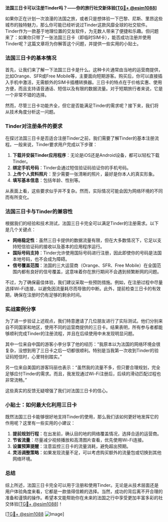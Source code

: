 **法国三日卡可以注册Tinder吗？——你的旅行社交新体验[[TG💪+ @esim1088](https://t.me/s/esim1088)]**

如果你正在计划一次浪漫的法国之旅，或者只是想体验一下巴黎、尼斯、里昂这些城市的独特魅力，那么你可能已经听说过Tinder这款风靡全球的社交软件。Tinder作为一款基于地理位置的交友软件，为无数人带来了便捷和乐趣。但问题来了：如果你只带了一张法国三日卡（即临时SIM卡），能否成功注册并使用Tinder呢？这篇文章将为你解答这个问题，并提供一些实用的小贴士。

### 法国三日卡的基本情况

首先，让我们来了解一下法国三日卡是什么。这种卡片通常由当地的运营商提供，比如Orange、SFR或Free Mobile等，主要面向短期游客。购买后，你可以直接插入手机中激活，无需额外的SIM卡插槽转换器。三日卡的特点在于价格实惠、使用方便，而且支持语音通话、短信以及有限的数据流量。对于短期旅行者来说，它是一个非常不错的选择。

然而，尽管三日卡功能齐全，但它是否能满足Tinder的需求呢？接下来，我们将从技术角度分析这一问题。

### Tinder对注册条件的要求

在探讨法国三日卡是否适合注册Tinder之前，我们需要了解Tinder的基本注册流程。一般来说，Tinder要求用户完成以下步骤：

1. **下载并安装Tinder应用程序**：无论是iOS还是Android设备，都可以轻松下载Tinder。
2. **绑定手机号码**：Tinder会通过短信验证码验证你的手机号码。
3. **上传个人资料照片**：至少需要一张清晰的照片，最好是你本人的真实形象。
4. **填写基本信息**：包括年龄、性别等。

从表面上看，这些要求似乎并不复杂。然而，实际情况可能会因为网络环境的不同而有所变化。

### 法国三日卡与Tinder的兼容性

根据我们的经验和技术测试，法国三日卡完全可以满足Tinder的注册需求。以下是几个关键点：

- **网络稳定性**：虽然三日卡提供的数据流量有限，但在大多数情况下，它足以支持短信验证码的接收以及基本的应用程序运行。
- **国际号码支持**：Tinder允许使用国际号码进行注册，因此即使你的号码是法国本地号码，也不会成为障碍。
- **信号覆盖范围**：法国的三大运营商（Orange、SFR、Free Mobile）在全国范围内都有良好的信号覆盖，这意味着你在旅行期间不会遇到频繁断网的问题。

不过，为了确保最佳体验，我们建议采取一些预防措施。例如，在注册过程中尽量选择Wi-Fi连接，以避免因流量耗尽而导致的中断。此外，提前检查三日卡的有效期，确保在注册时仍有足够的剩余时间。

### 实战案例分享

为了进一步验证上述观点，我们特意邀请了几位朋友进行了实际测试。他们分别来自不同国家和地区，使用不同的运营商提供的三日卡。结果表明，所有参与者都能够顺利完成Tinder的注册流程，并且在后续使用中未发现明显问题。

其中一位来自中国的游客小李分享了他的经历：“我原本以为法国的网络环境会很复杂，没想到用了三日卡之后一切都很顺利。特别是当我第一次收到Tinder的验证码短信时，心里特别踏实。”

另一位来自美国的游客玛丽也表示：“虽然我的流量不多，但只要合理规划，完全足够应付Tinder的需求。而且，我发现通过Wi-Fi注册后，后续的滑动匹配过程也非常流畅。”

这些真实的反馈无疑增强了我们对法国三日卡的信心。

### 小贴士：如何最大化利用三日卡

既然法国三日卡能够很好地支持Tinder的使用，那么我们该如何更好地发挥它的作用呢？这里有一些实用的小建议：

1. **提前规划行程**：在出发前，确认目的地的网络覆盖情况，选择合适的运营商。
2. **节省流量**：尽量减少视频播放和高清图片查看，优先使用Wi-Fi连接。
3. **设置预算提醒**：注意监控三日卡的流量消耗，避免超出预期。
4. **灵活调整策略**：如果发现流量不足，可以考虑购买额外的流量包或切换到其他网络环境。

### 总结

综上所述，法国三日卡完全可以用于注册和使用Tinder。无论是从技术层面还是用户体验角度来看，它都是一款值得信赖的选择。当然，成功的背后离不开合理的准备和谨慎的操作。希望本文能帮助你在未来的法国之行中享受更加丰富多彩的社交体验[[TG💪+ @esim1088](https://t.me/s/esim1088)]！

[[TG💪+ @esim1088](https://t.me/s/esim1088) ![Image](https://i.postimg.cc/4NQfJmqS/Snipaste-2025-05-13-00-14-12.png)]